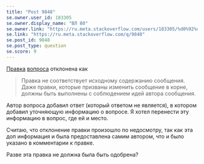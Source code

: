 ```yaml
---
title: "Post 9848"
se.owner.user_id: 183305
se.owner.display_name: "ВЛ 80"
se.owner.link: "https://ru.meta.stackoverflow.com/users/183305/%d0%92%d0%9b-80"
se.link: "https://ru.meta.stackoverflow.com/q/9848"
se.post_id: 9848
se.post_type: question
se.score: 9
---
```

<p><a href="https://ru.stackoverflow.com/review/suggested-edits/423046">Правка</a> <a href="https://ru.stackoverflow.com/q/1056404/183305">вопроса</a> отклонена как </p>

<blockquote>
  <p>Правка не соответствует исходному содержанию сообщения. Даже правки,
  которые призваны изменить сообщение в корне, должны быть выполнены с
  соблюдением идей автора сообщения.</p>
</blockquote>

<p>Автор вопроса добавил ответ (который ответом не является), в котором добавил уточняющую информацию о вопросе. Я хотел перенести эту информацию в вопрос, где ей и место.</p>

<p>Считаю, что отклонение правки произошло по недосмотру, так как эта доп информация и была предоставлена самим автором, что и было указано в комментарии к правке.</p>

<p>Разве эта правка не должна была быть одобрена?</p>
